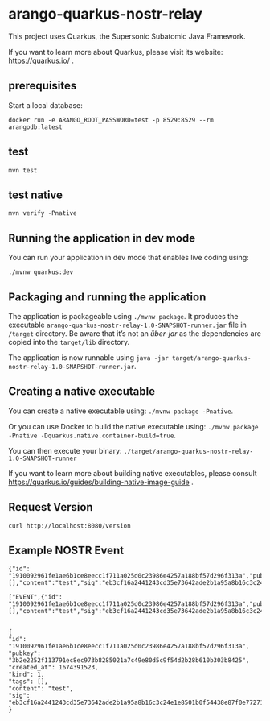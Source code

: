 # arango-quarkus-nostr-relay

This project uses Quarkus, the Supersonic Subatomic Java Framework.

If you want to learn more about Quarkus, please visit its website: https://quarkus.io/ .

## prerequisites

Start a local database:

```shell script
docker run -e ARANGO_ROOT_PASSWORD=test -p 8529:8529 --rm arangodb:latest
``` 

## test

```shell script
mvn test
```

## test native

```shell script
mvn verify -Pnative
```

## Running the application in dev mode

You can run your application in dev mode that enables live coding using:
```
./mvnw quarkus:dev
```

## Packaging and running the application

The application is packageable using `./mvnw package`.
It produces the executable `arango-quarkus-nostr-relay-1.0-SNAPSHOT-runner.jar` file in `/target` directory.
Be aware that it’s not an _über-jar_ as the dependencies are copied into the `target/lib` directory.

The application is now runnable using `java -jar target/arango-quarkus-nostr-relay-1.0-SNAPSHOT-runner.jar`.

## Creating a native executable

You can create a native executable using: `./mvnw package -Pnative`.

Or you can use Docker to build the native executable using: `./mvnw package -Pnative -Dquarkus.native.container-build=true`.

You can then execute your binary: `./target/arango-quarkus-nostr-relay-1.0-SNAPSHOT-runner`

If you want to learn more about building native executables, please consult https://quarkus.io/guides/building-native-image-guide .


## Request Version

```shell script
curl http://localhost:8080/version
```


## Example NOSTR Event


    {"id": "1910092961fe1ae6b1ce8eecc1f711a025d0c23986e4257a188bf57d296f313a","pubkey":"3b2e2252f113791ec8ec973b8285021a7c49e80d5c9f54d2b28b610b303b8425","created_at":1674391523,"kind":1,"tags":[],"content":"test","sig":"eb3cf16a2441243cd35e73642ade2b1a95a8b16c3c24e1e8501b0f54438e87f0e77271d0981ebe977f962794f2cf2291b48c8e4c4dee62909a9980bda7b57b53"}

    ["EVENT",{"id": "1910092961fe1ae6b1ce8eecc1f711a025d0c23986e4257a188bf57d296f313a","pubkey":"3b2e2252f113791ec8ec973b8285021a7c49e80d5c9f54d2b28b610b303b8425","created_at":1674391523,"kind":1,"tags":[],"content":"test","sig":"eb3cf16a2441243cd35e73642ade2b1a95a8b16c3c24e1e8501b0f54438e87f0e77271d0981ebe977f962794f2cf2291b48c8e4c4dee62909a9980bda7b57b53"}]


    {
    "id": "1910092961fe1ae6b1ce8eecc1f711a025d0c23986e4257a188bf57d296f313a",
    "pubkey": "3b2e2252f113791ec8ec973b8285021a7c49e80d5c9f54d2b28b610b303b8425",
    "created_at": 1674391523,
    "kind": 1,
    "tags": [],
    "content": "test",
    "sig": "eb3cf16a2441243cd35e73642ade2b1a95a8b16c3c24e1e8501b0f54438e87f0e77271d0981ebe977f962794f2cf2291b48c8e4c4dee62909a9980bda7b57b53"
    }